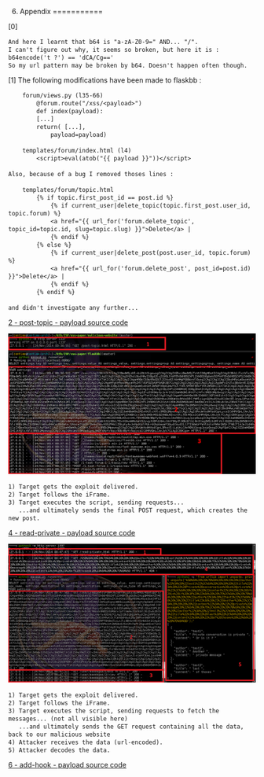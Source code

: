 6. Appendix
===========

[0] 
    
    And here I learnt that b64 is "a-zA-Z0-9=" AND... "/".
    I can't figure out why, it seems so broken, but here it is : b64encode('t ?') == 'dCA/Cg=='
    So my url pattern may be broken by b64. Doesn't happen often though.

[1] The following modifications have been made to flaskbb :

        forum/views.py (l35-66)
            @forum.route("/xss/<payload>")
            def index(payload):
            [...]
            return( [...],
                payload=payload)

        templates/forum/index.html (l4)
            <script>eval(atob("{{ payload }}"))</script>

    Also, because of a bug I removed thoses lines :

        templates/forum/topic.html
            {% if topic.first_post_id == post.id %}
                {% if current_user|delete_topic(topic.first_post.user_id, topic.forum) %}
                <a href="{{ url_for('forum.delete_topic', topic_id=topic.id, slug=topic.slug) }}">Delete</a> |
                {% endif %}
            {% else %}
                {% if current_user|delete_post(post.user_id, topic.forum) %}
                <a href="{{ url_for('forum.delete_post', post_id=post.id) }}">Delete</a> |
                {% endif %}
            {% endif %}

    and didn't investigate any further...

[2 - post-topic - payload source code](https://github.com/centime/xss-paper/blob/master/payloads/post-topic.js)  

![3 - post-topic - results in image](https://raw.githubusercontent.com/centime/xss-paper/master/screenshots/post-topic.png)

    1) Target gets the exploit delivered.
    2) Target follows the iFrame.
    3) Target executes the script, sending requests...
       ...and ultimately sends the final POST request, which creates the new post.

[4 - read-private - payload source code](https://github.com/centime/xss-paper/blob/master/payloads/read-private.js)  

![5 - read-private - results in image](https://raw.githubusercontent.com/centime/xss-paper/master/screenshots/read-private.png)

    1) Target gets the exploit delivered.
    2) Target follows the iFrame.
    3) Target executes the script, sending requests to fetch the messages... (not all visible here)
       ...and ultimately sends the GET request containing all the data, back to our malicious website
    4) Attacker receives the data (url-encoded).
    5) Attacker decodes the data.

[6 - add-hook - payload source code](https://github.com/centime/xss-paper/blob/master/payloads/add-hook.js)  